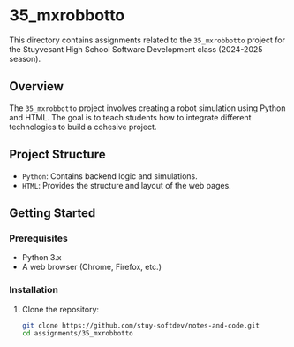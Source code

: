 # 35_mxrobbotto

This directory contains assignments related to the `35_mxrobbotto` project for the Stuyvesant High School Software Development class (2024-2025 season).

## Overview

The `35_mxrobbotto` project involves creating a robot simulation using Python and HTML. The goal is to teach students how to integrate different technologies to build a cohesive project.

## Project Structure

- `Python`: Contains backend logic and simulations.
- `HTML`: Provides the structure and layout of the web pages.

## Getting Started

### Prerequisites

- Python 3.x
- A web browser (Chrome, Firefox, etc.)

### Installation

1. Clone the repository:
   ```sh
   git clone https://github.com/stuy-softdev/notes-and-code.git
   cd assignments/35_mxrobbotto
